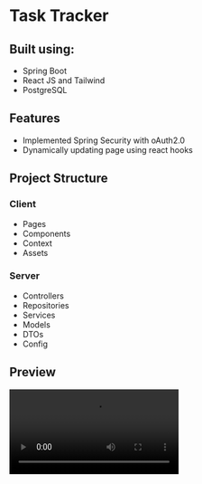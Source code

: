 # Task Tracker

## Built using:
- Spring Boot
- React JS and Tailwind
- PostgreSQL

## Features
- Implemented Spring Security with oAuth2.0
- Dynamically updating page using react hooks

## Project Structure

### Client
- Pages
- Components
- Context
- Assets
### Server
- Controllers
- Repositories
- Services
- Models
- DTOs
- Config

## Preview
<video controls src="Tasktracker-demo.mp4" title="Title"></video>